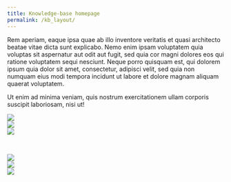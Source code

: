 ```yaml
---
title: Knowledge-base homepage
permalink: /kb_layout/
---
```


Rem aperiam, eaque ipsa quae ab illo inventore veritatis et quasi architecto beatae vitae dicta sunt explicabo. Nemo enim ipsam voluptatem quia voluptas sit aspernatur aut odit aut fugit, sed quia cor magni dolores eos qui ratione voluptatem sequi nesciunt. Neque porro quisquam est, qui dolorem ipsum quia dolor sit amet, consectetur, adipisci velit,  sed quia non numquam eius modi tempora incidunt ut labore et dolore magnam aliquam quaerat voluptatem. 

Ut enim ad minima veniam, quis nostrum exercitationem ullam corporis suscipit laboriosam, nisi ut!

<div class="row">
          <div class="col-md-4"><a href="{{ "/getting_started_index" | prepend: site.baseurl }}"><img src="//placehold.it/300x300" class="img-responsive"></a></div>
          <div class="col-md-4"><img src="//placehold.it/300x300" class="img-responsive"></div>
          <div class="col-md-4"><img src="//placehold.it/300x300" class="img-responsive"></div>
</div>
<p>&nbsp;</p>
<div class="row">
          <div class="col-md-4"><img src="//placehold.it/300x300" class="img-responsive"></div>
          <div class="col-md-4"><img src="//placehold.it/300x300" class="img-responsive"></div>
          <div class="col-md-4"><img src="//placehold.it/300x300" class="img-responsive"></div>
</div>
        
